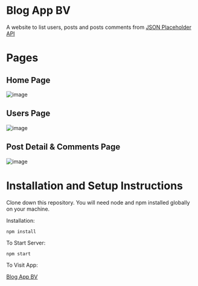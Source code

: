 # Blog App BV

A website to list users, posts and posts comments from [JSON Placeholder API](https://jsonplaceholder.typicode.com)

# Pages

## Home Page
![image](https://user-images.githubusercontent.com/66102026/216292324-7014615e-e1c6-4e21-9200-eb83f9cb560b.png)

## Users Page
![image](https://user-images.githubusercontent.com/66102026/216292452-83491441-0680-434a-b713-e5925f8b838a.png)

## Post Detail & Comments Page
![image](https://user-images.githubusercontent.com/66102026/216292563-d08fd1f6-ba2c-490e-b95b-4de2cea2fa52.png)


# Installation and Setup Instructions

Clone down this repository. You will need node and npm installed globally on your machine.

Installation:

`npm install`

To Start Server:

`npm start`

To Visit App:

[Blog App BV](https://blogapp-bv.netlify.app/)
